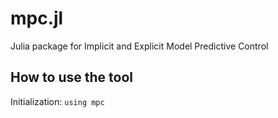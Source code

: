 # mpc.jl
Julia package for Implicit and Explicit Model Predictive Control

## How to use the tool
Initialization:
`using mpc`
